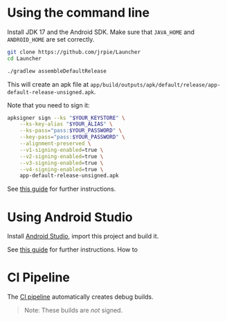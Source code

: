 # Using the command line

Install JDK 17 and the Android SDK.
Make sure that `JAVA_HOME` and `ANDROID_HOME` are set correctly.

```bash
git clone https://github.com/jrpie/Launcher
cd Launcher

./gradlew assembleDefaultRelease
```

This will create an apk file at `app/build/outputs/apk/default/release/app-default-release-unsigned.apk`.

Note that you need to sign it:
```bash
apksigner sign --ks "$YOUR_KEYSTORE" \
    --ks-key-alias "$YOUR_ALIAS" \
    --ks-pass="pass:$YOUR_PASSWORD" \
    --key-pass="pass:$YOUR_PASSWORD" \
    --alignment-preserved \
    --v1-signing-enabled=true \
    --v2-signing-enabled=true \
    --v3-signing-enabled=true \
    --v4-signing-enabled=true \
    app-default-release-unsigned.apk
```

See [this guide](https://developer.android.com/build/building-cmdline)
for further instructions.


# Using Android Studio

Install [Android Studio](https://developer.android.com/studio), import this project and build it.

See [this guide](https://developer.android.com/studio/run)
for further instructions. How to

# CI Pipeline

The [CI pipeline](https://github.com/jrpie/Launcher/actions) automatically creates debug builds.
> Note: These builds are *not* signed.
